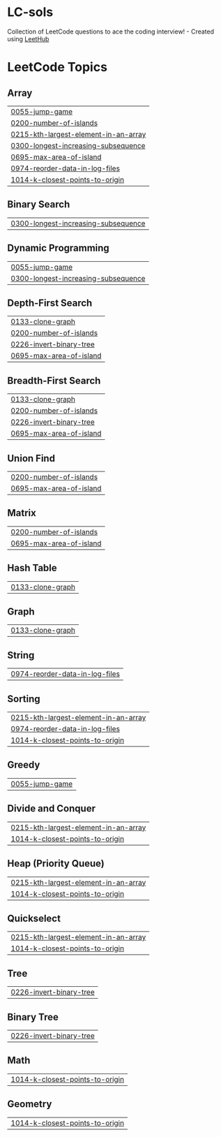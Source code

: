 # LC-sols
Collection of LeetCode questions to ace the coding interview! - Created using [LeetHub](https://github.com/QasimWani/LeetHub)

<!---LeetCode Topics Start-->
# LeetCode Topics
## Array
|  |
| ------- |
| [0055-jump-game](https://github.com/Adhijaan/LC-sols/tree/master/0055-jump-game) |
| [0200-number-of-islands](https://github.com/Adhijaan/LC-sols/tree/master/0200-number-of-islands) |
| [0215-kth-largest-element-in-an-array](https://github.com/Adhijaan/LC-sols/tree/master/0215-kth-largest-element-in-an-array) |
| [0300-longest-increasing-subsequence](https://github.com/Adhijaan/LC-sols/tree/master/0300-longest-increasing-subsequence) |
| [0695-max-area-of-island](https://github.com/Adhijaan/LC-sols/tree/master/0695-max-area-of-island) |
| [0974-reorder-data-in-log-files](https://github.com/Adhijaan/LC-sols/tree/master/0974-reorder-data-in-log-files) |
| [1014-k-closest-points-to-origin](https://github.com/Adhijaan/LC-sols/tree/master/1014-k-closest-points-to-origin) |
## Binary Search
|  |
| ------- |
| [0300-longest-increasing-subsequence](https://github.com/Adhijaan/LC-sols/tree/master/0300-longest-increasing-subsequence) |
## Dynamic Programming
|  |
| ------- |
| [0055-jump-game](https://github.com/Adhijaan/LC-sols/tree/master/0055-jump-game) |
| [0300-longest-increasing-subsequence](https://github.com/Adhijaan/LC-sols/tree/master/0300-longest-increasing-subsequence) |
## Depth-First Search
|  |
| ------- |
| [0133-clone-graph](https://github.com/Adhijaan/LC-sols/tree/master/0133-clone-graph) |
| [0200-number-of-islands](https://github.com/Adhijaan/LC-sols/tree/master/0200-number-of-islands) |
| [0226-invert-binary-tree](https://github.com/Adhijaan/LC-sols/tree/master/0226-invert-binary-tree) |
| [0695-max-area-of-island](https://github.com/Adhijaan/LC-sols/tree/master/0695-max-area-of-island) |
## Breadth-First Search
|  |
| ------- |
| [0133-clone-graph](https://github.com/Adhijaan/LC-sols/tree/master/0133-clone-graph) |
| [0200-number-of-islands](https://github.com/Adhijaan/LC-sols/tree/master/0200-number-of-islands) |
| [0226-invert-binary-tree](https://github.com/Adhijaan/LC-sols/tree/master/0226-invert-binary-tree) |
| [0695-max-area-of-island](https://github.com/Adhijaan/LC-sols/tree/master/0695-max-area-of-island) |
## Union Find
|  |
| ------- |
| [0200-number-of-islands](https://github.com/Adhijaan/LC-sols/tree/master/0200-number-of-islands) |
| [0695-max-area-of-island](https://github.com/Adhijaan/LC-sols/tree/master/0695-max-area-of-island) |
## Matrix
|  |
| ------- |
| [0200-number-of-islands](https://github.com/Adhijaan/LC-sols/tree/master/0200-number-of-islands) |
| [0695-max-area-of-island](https://github.com/Adhijaan/LC-sols/tree/master/0695-max-area-of-island) |
## Hash Table
|  |
| ------- |
| [0133-clone-graph](https://github.com/Adhijaan/LC-sols/tree/master/0133-clone-graph) |
## Graph
|  |
| ------- |
| [0133-clone-graph](https://github.com/Adhijaan/LC-sols/tree/master/0133-clone-graph) |
## String
|  |
| ------- |
| [0974-reorder-data-in-log-files](https://github.com/Adhijaan/LC-sols/tree/master/0974-reorder-data-in-log-files) |
## Sorting
|  |
| ------- |
| [0215-kth-largest-element-in-an-array](https://github.com/Adhijaan/LC-sols/tree/master/0215-kth-largest-element-in-an-array) |
| [0974-reorder-data-in-log-files](https://github.com/Adhijaan/LC-sols/tree/master/0974-reorder-data-in-log-files) |
| [1014-k-closest-points-to-origin](https://github.com/Adhijaan/LC-sols/tree/master/1014-k-closest-points-to-origin) |
## Greedy
|  |
| ------- |
| [0055-jump-game](https://github.com/Adhijaan/LC-sols/tree/master/0055-jump-game) |
## Divide and Conquer
|  |
| ------- |
| [0215-kth-largest-element-in-an-array](https://github.com/Adhijaan/LC-sols/tree/master/0215-kth-largest-element-in-an-array) |
| [1014-k-closest-points-to-origin](https://github.com/Adhijaan/LC-sols/tree/master/1014-k-closest-points-to-origin) |
## Heap (Priority Queue)
|  |
| ------- |
| [0215-kth-largest-element-in-an-array](https://github.com/Adhijaan/LC-sols/tree/master/0215-kth-largest-element-in-an-array) |
| [1014-k-closest-points-to-origin](https://github.com/Adhijaan/LC-sols/tree/master/1014-k-closest-points-to-origin) |
## Quickselect
|  |
| ------- |
| [0215-kth-largest-element-in-an-array](https://github.com/Adhijaan/LC-sols/tree/master/0215-kth-largest-element-in-an-array) |
| [1014-k-closest-points-to-origin](https://github.com/Adhijaan/LC-sols/tree/master/1014-k-closest-points-to-origin) |
## Tree
|  |
| ------- |
| [0226-invert-binary-tree](https://github.com/Adhijaan/LC-sols/tree/master/0226-invert-binary-tree) |
## Binary Tree
|  |
| ------- |
| [0226-invert-binary-tree](https://github.com/Adhijaan/LC-sols/tree/master/0226-invert-binary-tree) |
## Math
|  |
| ------- |
| [1014-k-closest-points-to-origin](https://github.com/Adhijaan/LC-sols/tree/master/1014-k-closest-points-to-origin) |
## Geometry
|  |
| ------- |
| [1014-k-closest-points-to-origin](https://github.com/Adhijaan/LC-sols/tree/master/1014-k-closest-points-to-origin) |
<!---LeetCode Topics End-->